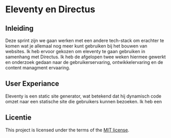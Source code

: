 # Eleventy en Directus
## Inleiding
Deze sprint zijn we gaan werken met een andere tech-stack om erachter te komen wat je allemaal nog meer kunt gebruiken bij het bouwen van websites. Ik heb ervoor gekozen om eleventy te gaan gebruiken in samenhang met Directus. Ik heb de afgelopen twee weken hiermee gewerkt en onderzoek gedaan naar de gebruikerservaring, ontwikkelervaring en de content managment ervaaring.

## User Experiance
Eleventy is een static site generator, wat betekend dat hij dynamisch code omzet naar een statische site die gebruikers kunnen bezoeken. Ik heb een 
<!-- Beschrijf in een alinea de conclusie en belangrijkste inzichten met betrekking tot de ontwikkelervaring (DX) -->

<!-- Beschrijf in een alinea de conclusie en belangrijkste inzichten met betrekking tot de content management ervaring (CMX) -->

<!-- Neem als conclusie een alinea op waarin je de voorwaarden benoemd die deze tech-stack aan de betrokken partijen stelt. -->

<!-- De licentie hieronder mag je ook weg halen, of laten staan, wat je wilt -->

## Licentie

This project is licensed under the terms of the [MIT license](./LICENSE).

